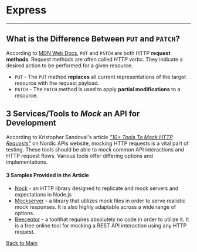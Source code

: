 # Express
---

## What is the Difference Between `PUT` and `PATCH`?

According to [MDN Web Docs](https://developer.mozilla.org/en-US/docs/Web/HTTP/Methods), `PUT` and `PATCH` are both HTTP **request methods**. Request methods are often called *HTTP verbs*. They indicate a desired action to be performed for a given resource.

- `PUT` - The `PUT` method **replaces** all current representations of the target resource with the request payload.
- `PATCH` - The `PATCH` method is used to apply **partial modifications** to a resource.

## 3 Services/Tools to *Mock* an API for Development

According to Kristopher Sandoval's article [*"10+ Tools To Mock HTTP Requests"*](https://nordicapis.com/10-tools-to-mock-http-requests/) on Nordic APIs website, mocking HTTP requests is a vital part of testing. These tools should be able to mock common API interactions and HTTP request flows. Various tools offer differing options and implementations.

#### 3 Samples Provided in the Article

- [Nock](https://github.com/nock/nock) - an HTTP library designed to replicate and mock servers and expectations in Node.js
- [Mockserver](https://www.npmjs.com/package/mockserver) - a library that utilizes mock files in order to serve realistic mock responses. It is also highly adaptable across a wide range of options.
- [Beeceptor](https://beeceptor.com/) - a toolthat requires absolutely no code in order to utilize it. It is a free online tool for mocking a REST API interaction using any HTTP request.




[Back to Main](../README.md)
